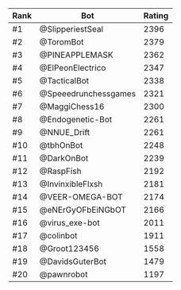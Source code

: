 Rank|Bot|Rating
---|---|---
#1|@SlipperiestSeal|2396
#2|@ToromBot|2379
#3|@PINEAPPLEMASK|2362
#4|@ElPeonElectrico|2347
#5|@TacticalBot|2338
#6|@Speeedrunchessgames|2321
#7|@MaggiChess16|2300
#8|@Endogenetic-Bot|2261
#9|@NNUE_Drift|2261
#10|@tbhOnBot|2248
#11|@DarkOnBot|2239
#12|@RaspFish|2192
#13|@InvinxibleFlxsh|2181
#14|@VEER-OMEGA-BOT|2174
#15|@eNErGyOFbEiNGbOT|2166
#16|@virus_exe-bot|2011
#17|@colinbot|1911
#18|@Groot123456|1558
#19|@DavidsGuterBot|1479
#20|@pawnrobot|1197
